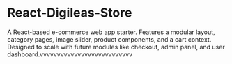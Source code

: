 # React-Digileas-Store
A React-based e-commerce web app starter. Features a modular layout, category pages, image slider, product components, and a cart context. Designed to scale with future modules like checkout, admin panel, and user dashboard.vvvvvvvvvvvvvvvvvvvvvvvvvvv
